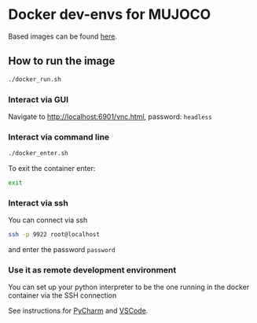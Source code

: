 # Docker dev-envs for MUJOCO

Based images can be found [here](https://github.com/pierg/docker-devenvs).

## How to run the image

```bash
./docker_run.sh
```

### Interact via GUI

Navigate to [http://localhost:6901/vnc.html](http://localhost:6901/vnc.html), password: `headless`



### Interact via command line


```bash
./docker_enter.sh
```

To exit the container enter:

```bash
exit
```


### Interact via ssh

You can connect via ssh 

```bash
ssh -p 9922 root@localhost
```

and enter the password `password`

### Use it as remote development environment

You can set up your python interpreter to be the one running in the docker container via the SSH connection

See instructions for [PyCharm](https://www.jetbrains.com/help/pycharm/configuring-remote-interpreters-via-ssh.html) and [VSCode](https://code.visualstudio.com/docs/remote/ssh-tutorial).